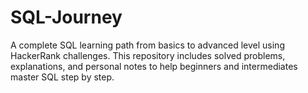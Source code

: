 # SQL-Journey
A complete SQL learning path from basics to advanced level using HackerRank challenges. This repository includes solved problems, explanations, and personal notes to help beginners and intermediates master SQL step by step.
